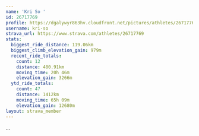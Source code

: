 ```yaml
---
name: 'Kri So '
id: 26717769
profile: https://dgalywyr863hv.cloudfront.net/pictures/athletes/26717769/7761026/13/large.jpg
username: kri-so
strava_url: https://www.strava.com/athletes/26717769
stats:
  biggest_ride_distance: 119.06km
  biggest_climb_elevation_gain: 979m
  recent_ride_totals:
    count: 12
    distance: 480.91km
    moving_time: 20h 46m
    elevation_gain: 3266m
  ytd_ride_totals:
    count: 47
    distance: 1412km
    moving_time: 65h 09m
    elevation_gain: 12680m
layout: strava_member
--- 
```

...
